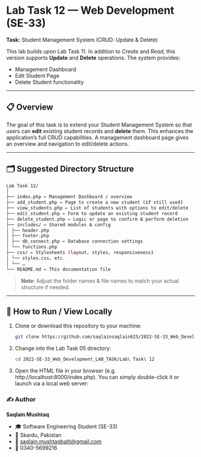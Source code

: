 # Lab Task 12 — Web Development (SE-33)

**Task:** Student Management System (CRUD: Update & Delete)

This lab builds upon Lab Task 11. In addition to *Create* and *Read*, this version supports **Update** and **Delete** operations. The system provides:

- Management Dashboard  
- Edit Student Page  
- Delete Student functionality  

---

## 📋 Overview

The goal of this task is to extend your Student Management System so that users can **edit** existing student records and **delete** them. This enhances the application’s full CRUD capabilities. A management dashboard page gives an overview and navigation to edit/delete actions.

---

## 🗂 Suggested Directory Structure

```bash
Lab Task 12/
│
├── index.php ← Management Dashboard / overview
├── add_student.php ← Page to create a new student (if still used)
├── view_students.php ← List of students with options to edit/delete
├── edit_student.php ← Form to update an existing student record
├── delete_student.php ← Logic or page to confirm & perform deletion
├── includes/ ← Shared modules & config
│ ├── header.php
│ ├── footer.php
│ ├── db_connect.php ← Database connection settings
│ └── functions.php
├── css/ ← Stylesheets (layout, styles, responsiveness)
│ └── styles.css, etc.
│ └── …
└── README.md ← This documentation file

```


> **Note**: Adjust the folder names & file names to match your actual structure if needed.

---

## 🧰 How to Run / View Locally

1. Clone or download this repository to your machine:
   ```bash
   git clone https://github.com/saqlainsaqlain625/2022-SE-33_Web_Development_LAB_TASK.git
   ```

2. Change into the Lab Task 05 directory:
   ```bash
   cd 2022-SE-33_Web_Development_LAB_TASK/Lab\ Task\ 12
   ```

3. Open the HTML file in your browser (e.g. http://localhost:8000/index.php).
   You can simply double-click it or launch via a local web server:


### ✍️ Author

**Saqlain Mushtaq**

- 🎓 Software Engineering Student (SE-33)  
- 📍 Skardu, Pakistan  
- 📧 [saqlain.mushtaqbalti@gmail.com](mailto:saqlain.mushtaqbalti@gmail.com)  
- 📱 0340-5699216  

